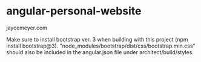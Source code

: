 # angular-personal-website
jaycemeyer.com

Make sure to install bootstrap ver. 3 when building with this project (npm install bootstrap@3).
"node_modules/bootstrap/dist/css/bootstrap.min.css" should also be included in the angular.json file under architect/build/styles.
